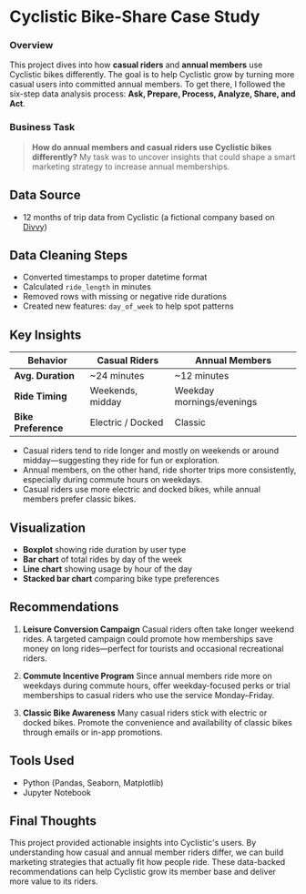 #  Cyclistic Bike-Share Case Study
### Overview

This project dives into how **casual riders** and **annual members** use Cyclistic bikes differently. The goal is to help Cyclistic grow by turning more casual users into committed annual members. To get there, I followed the six-step data analysis process: **Ask, Prepare, Process, Analyze, Share, and Act**.

### Business Task
> **How do annual members and casual riders use Cyclistic bikes differently?**
> My task was to uncover insights that could shape a smart marketing strategy to increase annual memberships.

##  Data Source
* 12 months of trip data from Cyclistic (a fictional company based on [Divvy](https://divvybikes.com))

##  Data Cleaning Steps
* Converted timestamps to proper datetime format
* Calculated `ride_length` in minutes
* Removed rows with missing or negative ride durations
* Created new features: `day_of_week` to help spot patterns

##  Key Insights

| Behavior            | Casual Riders     | Annual Members            |
| ------------------- | ----------------- | ------------------------- |
| **Avg. Duration**   | \~24 minutes      | \~12 minutes              |
| **Ride Timing**     | Weekends, midday  | Weekday mornings/evenings |
| **Bike Preference** | Electric / Docked | Classic                   |

* Casual riders tend to ride longer and mostly on weekends or around midday—suggesting they ride for fun or exploration.
* Annual members, on the other hand, ride shorter trips more consistently, especially during commute hours on weekdays.
* Casual riders use more electric and docked bikes, while annual members prefer classic bikes.

##  Visualization
* **Boxplot** showing ride duration by user type
* **Bar chart** of total rides by day of the week
* **Line chart** showing usage by hour of the day
* **Stacked bar chart** comparing bike type preferences

##  Recommendations

1. **Leisure Conversion Campaign**
   Casual riders often take longer weekend rides. A targeted campaign could promote how memberships save money on long rides—perfect for tourists and occasional recreational riders.

2. **Commute Incentive Program**
   Since annual members ride more on weekdays during commute hours, offer weekday-focused perks or trial memberships to casual riders who use the service Monday–Friday.

3. **Classic Bike Awareness**
   Many casual riders stick with electric or docked bikes. Promote the convenience and availability of classic bikes through emails or in-app promotions.

##  Tools Used
* Python (Pandas, Seaborn, Matplotlib)
* Jupyter Notebook

##  Final Thoughts
This project provided actionable insights into Cyclistic's users. By understanding how casual and annual member riders differ, we can build marketing strategies that actually fit how people ride. These data-backed recommendations can help Cyclistic grow its member base and deliver more value to its riders.
